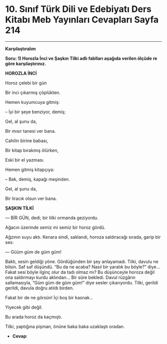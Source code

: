 # 10. Sınıf Türk Dili ve Edebiyatı Ders Kitabı Meb Yayınları Cevapları Sayfa 214

---

**Karşılaştıralım**

**Soru: 1) Horozla İnci ve Şaşkın Tilki adlı fablları aşağıda verilen ölçüde re göre karşılaştırınız.**

**HOROZLA İNCİ**

Horoz çelebi bir gün

 Bir inci çıkarmış çöplükten.

 Hemen kuyumcuya gitmiş:

 – İyi bir şeye benziyor, demiş;

 Gel, al şunu da,

 Bir mısır tanesi ver bana.

 Cahilin birine babası,

 Bir kitap bırakmış ölürken,

 Eski bir el yazması.

 Hemen gitmiş kitapçıya:

 – Bak, demiş, kapağı meşinden.

 Gel, al şunu da,

 Bir liracık olsun ver bana.

**ŞAŞKIN TİLKİ**

 — BİR GÜN, dedi; bir tilki ormanda geziyordu.

 Ağacın üzerinde semiz mi semiz bir horoz gördü.

 Ağzının suyu aktı. Kenara sindi, saklandı, horoza saldıracağı sırada, garip bir ses:

 — Güüm güm de güm güm!

 Baktı, sesin geldiği yöne. Gördüğünden bir şey anlayamadı. Tilki, davulu ne bilsin. Saf saf düşündü. “Bu da ne acaba? Nasıl bir yaratık bu böyle?” diye… Fakat sesi böyle ilginç olur da tadı olmaz mı? Bu düşünceyle horoza değil ona saldırmayı kurdu aklından… Bir süre bekledi. Davul rüzgârın sallamasıyla, “Güm güm de güm güm!” diye sesler çıkarıyordu. Tilki, gerildi gerildi, davula doğru atıldı birden.

 Fakat bir de ne görsün! İçi boş bir kasnak…

 Yiyecek gibi değil.

 Bu arada horoz da kaçmıştı.

 Tilki, yaptığına pişman, önüne baka baka uzaklaştı oradan.

-   **Cevap**: